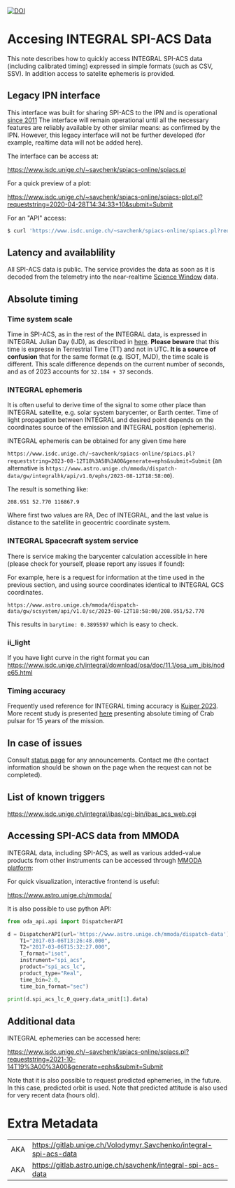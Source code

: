 [![DOI](https://zenodo.org/badge/DOI/10.5281/zenodo.7472097.svg)](https://doi.org/10.5281/zenodo.7472097)

# Accesing INTEGRAL SPI-ACS Data 

This note describes how to quickly access INTEGRAL SPI-ACS data (including calibrated timing) expressed in simple formats (such as CSV, SSV). 
In addition access to satelite ephemeris is provided.

## Legacy IPN interface

This interface was built for sharing SPI-ACS to the IPN and is operational [since 2011](https://doi.org/10.13097/archive-ouverte/unige:23133)
The interface will remain operational until all the necessary features are reliably available by other similar means: as confirmed by the IPN. However, this legacy interface will not be further developed (for example, realtime data will not be added here).

The interface can be access at:

https://www.isdc.unige.ch/~savchenk/spiacs-online/spiacs.pl

For a quick preview of a plot:

https://www.isdc.unige.ch/~savchenk/spiacs-online/spiacs-plot.pl?requeststring=2020-04-28T14:34:33+10&submit=Submit

For an "API" access:

```sh
$ curl 'https://www.isdc.unige.ch/~savchenk/spiacs-online/spiacs.pl?requeststring=2020-03-30T09%3A51%3A05+10&generate=ipnlc&submit=Submit'
```

## Latency and availablility

All SPI-ACS data is public. The service provides the data as soon as it is decoded from the telemetry into the near-realtime [Science Window](https://heasarc.gsfc.nasa.gov/W3Browse/integral/intscwpub.html) data.

## Absolute timing

### Time system scale

Time in SPI-ACS, as in the rest of the INTEGRAL data, is expressed in INTEGRAL Julian Day (IJD), as described in [here](https://www.isdc.unige.ch/integral/support/faq.cgi?DATA-007).
**Please beware** that this time is expresse in Terrestrial Time (TT) and not in UTC. **It is a source of confusion** that for the same format (e.g. ISOT, MJD), the time scale is different. This scale difference depends on the current number of seconds, and as of 2023 accounts for `32.184 + 37` seconds.

### INTEGRAL ephemeris

It is often useful to derive time of the signal to some other place than INTEGRAL satellite, e.g. solar system barycenter, or Earth center. Time of light propagation between INTEGRAL and desired point depends on the coordinates source of the emission and INTEGRAL position (ephemeris).

INTEGRAL ephemeris can be obtained for any given time here

`https://www.isdc.unige.ch/~savchenk/spiacs-online/spiacs.pl?requeststring=2023-08-12T18%3A58%3A00&generate=ephs&submit=Submit` (an alternative is `https://www.astro.unige.ch/mmoda/dispatch-data/gw/integralhk/api/v1.0/ephs/2023-08-12T18:58:00`).

The result is something like:

`208.951 52.770 116867.9`

Where first two values are RA, Dec of INTEGRAL, and the last value is distance to the satellite in geocentric coordinate system.

### INTEGRAL Spacecraft system service

There is service making the barycenter calculation accessible in here (please check for yourself, please report any issues if found):

For example, here is a request for information at the time used in the previous section, and using source coordinates identical to INTEGRAL GCS coordinates.

`https://www.astro.unige.ch/mmoda/dispatch-data/gw/scsystem/api/v1.0/sc/2023-08-12T18:58:00/208.951/52.770`

This results in `barytime: 0.3895597` which is easy to check.

### ii_light 

If you have light curve in the right format you can https://www.isdc.unige.ch/integral/download/osa/doc/11.1/osa_um_ibis/node65.html

### Timing accuracy

Frequently used reference for INTEGRAL timing accuracy is [Kuiper 2023](https://ui.adsabs.harvard.edu/abs/2003A%26A...411L..31K/abstract). More recent study is presented [here](https://iachec.org/wp-content/presentations/2018/Kuiper_SessionXI.pdf) presenting absolute timing of Crab pulsar for 15 years of the mission.

## In case of issues

Consult [status page](https://status.reproducible.online/) for any announcements.
Contact me (the contact information should be shown on the page when the request can not be completed).

## List of known triggers

https://www.isdc.unige.ch/integral/ibas/cgi-bin/ibas_acs_web.cgi

## Accessing SPI-ACS data from MMODA

INTEGRAL data, including SPI-ACS, as well as various added-value products from other instruments can be accessed through [MMODA platform](https://doi.org/10.1051/0004-6361/202037850):

For quick visualization, interactive frontend is useful:

https://www.astro.unige.ch/mmoda/

It is also possible to use python API:

```python
from oda_api.api import DispatcherAPI

d = DispatcherAPI(url='https://www.astro.unige.ch/mmoda/dispatch-data').get_product(
    T1="2017-03-06T13:26:48.000",
    T2="2017-03-06T15:32:27.000",
    T_format="isot",
    instrument="spi_acs",
    product="spi_acs_lc",
    product_type="Real",
    time_bin=2.0,
    time_bin_format="sec")
    
print(d.spi_acs_lc_0_query.data_unit[1].data)
```

## Additional data

INTEGRAL ephemeries can be accessed here:

https://www.isdc.unige.ch/~savchenk/spiacs-online/spiacs.pl?requeststring=2021-10-14T19%3A00%3A00&generate=ephs&submit=Submit

Note that it is also possible to request predicted ephemeries, in the future. In this case, predicted orbit is used. Note that predicted attitude is also used for very recent data (hours old).

# Extra Metadata

|  | |
| --- | :-- |
| AKA | https://gitlab.unige.ch/Volodymyr.Savchenko/integral-spi-acs-data | 
| AKA | https://gitlab.astro.unige.ch/savchenk/integral-spi-acs-data | 

